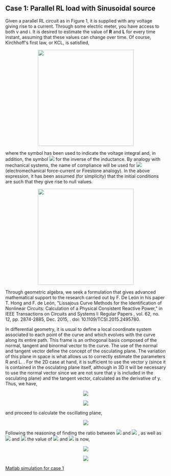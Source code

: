 
## Case 1: Parallel RL load with Sinusoidal source

Given a parallel RL circuit as in Figure 1, it is supplied with any voltage giving rise to a current. Through some electric meter, you have access to both v and i. It is desired to estimate the value of **R** and **L** for every time instant, assuming that these values can change over time. Of course, Kirchhoff's first law, or KCL, is satisfied,

<p align="center"><img src="https://render.githubusercontent.com/render/math?math=i = i_G + i_L = G_v + \frac{1}{L}\int v = Gv +\Gamma \check{v}" width="300"></p>

where the symbol has been used to indicate the voltage integral and, in addition, the symbol <img src="https://render.githubusercontent.com/render/math?math=\Gamma"> for the inverse of the inductance. By analogy with mechanical systems, the name of compliance will be used for <img src="https://render.githubusercontent.com/render/math?math=\Gamma"> (electromechanical force-current or Firestone analogy). In the above expression, it has been assumed (for simplicity) that the initial conditions are such that they give rise to null values.


<p align="center"><img src="https://electrica.ual.es/spacor/images/spacorcaseone.png" width="300"></p>

Through geometric algebra, we seek a formulation that gives advanced mathematical support to the research carried out by F. De León in his paper T. Hong and F. de León, "Lissajous Curve Methods for the Identification of Nonlinear Circuits: Calculation of a Physical Consistent Reactive Power," in IEEE Transactions on Circuits and Systems I: Regular Papers , vol. 62, no. 12, pp. 2874-2885, Dec. 2015, . doi: 10.1109/TCSI.2015.2495780.

In differential geometry, it is usual to define a local coordinate system associated to each point of the curve and which evolves with the curve along its entire path. This frame is an orthogonal basis composed of the normal, tangent and binormal vector to the curve. The use of the normal and tangent vector define the concept of the osculating plane. The variation of this plane in space is what allows us to correctly estimate the parameters R and L. . For the 2D case at hand, it is sufficient to use the vector y (since it is contained in the osculating plane itself, although in 3D it will be necessary to use the normal vector since we are not sure that y is included in the osculating plane) and the tangent vector, calculated as the derivative of y. Thus, we have,

<p align="center"><img src="https://render.githubusercontent.com/render/math?math=y = v\sigma_1 + \check{v}\sigma_2 + i \sigma_3"></p>
<p align="center"><img src="https://render.githubusercontent.com/render/math?math=y' = v'\sigma_1 + v\sigma_2 + i' \sigma_3"></p>
and proceed to calculate the oscillating plane,

<p align="center"><img src="https://render.githubusercontent.com/render/math?math=K_{osc} = y \wedge y' = (v^2 - \check{v}v')\sigma_{12} + (\check{v}i`-iv)\sigma_{23} + (iv'-vi')\sigma_{31}"></p>

Following the reasoning of finding the ratio between <img src="https://render.githubusercontent.com/render/math?math=\sigma{13}">  and <img src="https://render.githubusercontent.com/render/math?math=\sigma{12}"> , as well as <img src="https://render.githubusercontent.com/render/math?math=\sigma{31}">  and <img src="https://render.githubusercontent.com/render/math?math=\sigma{12}">  the value of <img src="https://render.githubusercontent.com/render/math?math=\G">  and <img src="https://render.githubusercontent.com/render/math?math=\Gamma">  is now,

<p align="center"><img src="https://render.githubusercontent.com/render/math?math=G = \frac{iv-\check{v}i'}{v^2 -\check{v}v'}"></p>
<p align="center"><img src="https://render.githubusercontent.com/render/math?math=\Gamma = \frac{iv-\check{v}i'}{v^2 -\check{v}v'}"></p>

[Matlab simulation for case 1](examples/matlabCase1.md)
